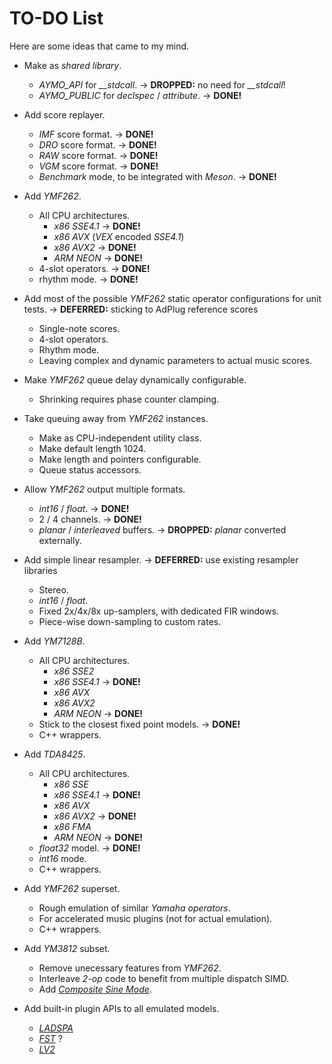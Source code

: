 # TO-DO List

Here are some ideas that came to my mind.

* Make as _shared library_.
    * *AYMO_API* for *__stdcall*.  &rarr;  **DROPPED:** no need for *__stdcall*!
    * *AYMO_PUBLIC* for *declspec* / *attribute*.  &rarr;  **DONE!**

* Add score replayer.
    * _IMF_ score format.  &rarr;  **DONE!**
    * _DRO_ score format.  &rarr;  **DONE!**
    * _RAW_ score format.  &rarr;  **DONE!**
    * _VGM_ score format.  &rarr;  **DONE!**
    * _Benchmark_ mode, to be integrated with _Meson_.  &rarr;  **DONE!**

* Add _YMF262_.
    * All CPU architectures.
        * _x86 SSE4.1_  &rarr;  **DONE!**
        * _x86 AVX_ (_VEX_ encoded _SSE4.1_)
        * _x86 AVX2_  &rarr;  **DONE!**
        * _ARM NEON_  &rarr;  **DONE!**
    * 4-slot operators.  &rarr;  **DONE!**
    * rhythm mode.  &rarr;  **DONE!**

* Add most of the possible *YMF262* static operator configurations for unit tests.  &rarr;  **DEFERRED:** sticking to AdPlug reference scores
    * Single-note scores.
    * 4-slot operators.
    * Rhythm mode.
    * Leaving complex and dynamic parameters to actual music scores.

* Make _YMF262_ queue delay dynamically configurable.
    * Shrinking requires phase counter clamping.

* Take queuing away from _YMF262_ instances.
    * Make as CPU-independent utility class.
    * Make default length 1024.
    * Make length and pointers configurable.
    * Queue status accessors.

* Allow _YMF262_ output multiple formats.
    * _int16_ / _float_.  &rarr;  **DONE!**
    * 2 / 4 channels.  &rarr;  **DONE!**
    * _planar_ / _interleaved_ buffers.  &rarr;  **DROPPED:** _planar_ converted externally.

* Add simple linear resampler.  &rarr;  **DEFERRED:** use existing resampler libraries
    * Stereo.
    * _int16_ / _float_.
    * Fixed 2x/4x/8x up-samplers, with dedicated FIR windows.
    * Piece-wise down-sampling to custom rates.

* Add _YM7128B_.
    * All CPU architectures.
        * _x86 SSE2_
        * _x86 SSE4.1_  &rarr;  **DONE!**
        * _x86 AVX_
        * _x86 AVX2_
        * _ARM NEON_  &rarr;  **DONE!**
    * Stick to the closest fixed point models.  &rarr;  **DONE!**
    * C++ wrappers.

* Add _TDA8425_.
    * All CPU architectures.
        * _x86 SSE_
        * _x86 SSE4.1_  &rarr;  **DONE!**
        * _x86 AVX_
        * _x86 AVX2_  &rarr;  **DONE!**
        * _x86 FMA_
        * _ARM NEON_  &rarr;  **DONE!**
    * _float32_ model.  &rarr;  **DONE!**
    * _int16_ mode.
    * C++ wrappers.

* Add _YMF262_ superset.
    * Rough emulation of similar _Yamaha operators_.
    * For accelerated music plugins (not for actual emulation).
    * C++ wrappers.

* Add _YM3812_ subset.
    * Remove unecessary features from _YMF262_.
    * Interleave *2-op* code to benefit from multiple dispatch SIMD.
    * Add [*Composite Sine Mode*](https://retrocomputing.stackexchange.com/a/23751).

* Add built-in plugin APIs to all emulated models.
    * [_LADSPA_](https://www.ladspa.org/)
    * [_FST_](https://git.iem.at/zmoelnig/FST) ?
    * [_LV2_](http://lv2plug.in/)
